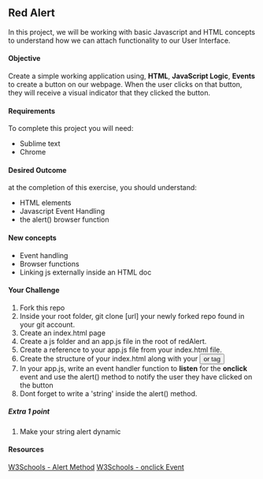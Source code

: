 <h2>Red Alert</h2>

<p>In this project, we will be working with basic Javascript and HTML concepts to understand how we can attach functionality to our User Interface.</p>

<h4>Objective</h4>
<p>Create a simple working application using, <b>HTML</b>, <b>JavaScript Logic</b>, <b>Events</b> to create a button on our webpage. When the user clicks on that button, they will receive a visual indicator that they clicked the button.</p>

<h4>Requirements</h4>
<p>To complete this project you will need:</p>
<ul>
  <li>Sublime text</li>
  <li>Chrome</li>
</ul>

<h4>Desired Outcome</h4>
<p>at the completion of this exercise, you should understand:</p>
<ul>
  <li>HTML elements</li>
  <li>Javascript Event Handling</li>
  <li>the alert() browser function</li>
</ul>

<h4>New concepts</h4>
<ul>
  <li>Event handling</li>
  <li>Browser functions</li>
  <li>Linking js externally inside an HTML doc</li>
</ul>

<h4>Your Challenge</h4>
<ol>
  <li>Fork this repo</li>
  <li>Inside your root folder, git clone [url] your newly forked repo found in your git account.</li>
  <li>Create an index.html page</li>
  <li>Create a js folder and an app.js file in the root of redAlert.</li>
  <li>Create a reference to your app.js file from your index.html file.</li>
  <li>Create the structure of your index.html along with your <button> or <a> tag</li>
  <li>In your app.js, write an event handler function to <b>listen</b> for the <b>onclick</b> event and use the alert() method to notify the user they have clicked on the button</li>
  <li>Dont forget to write a 'string' inside the alert() method.</li>
</ol>

<h5>Extra 1 point</h5>
<ol>
  <li>Make your string alert dynamic</li>
</ol>

<h4>Resources</h4>
<a href="http://www.w3schools.com/jsref/met_win_alert.asp">W3Schools - Alert Method</a>
<a href="http://www.w3schools.com/jsref/event_onclick.asp">W3Schools - onclick Event </a>
